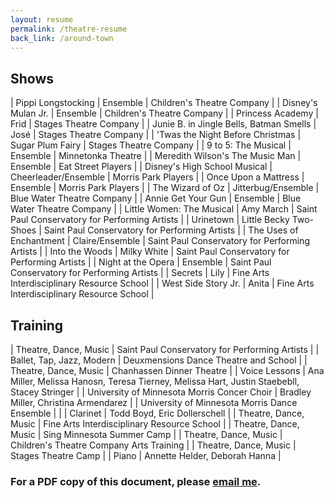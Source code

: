 ```yaml
---
layout: resume
permalink: /theatre-resume
back_link: /around-town
---
```


## Shows

| Pippi Longstocking                      | Ensemble                    | Children's Theatre Company                     |
| Disney's Mulan Jr.                      | Ensemble                    | Children's Theatre Company                     |
| Princess Academy                        | Frid                        | Stages Theatre Company                         |
| Junie B. in Jingle Bells, Batman Smells | José                        | Stages Theatre Company                         |
| 'Twas the Night Before Christmas        | Sugar Plum Fairy            | Stages Theatre Company                         |
| 9 to 5: The Musical                     | Ensemble                    | Minnetonka Theatre                             |
| Meredith Wilson's The Music Man         | Ensemble                    | Eat Street Players                             |
| Disney's High School Musical            | Cheerleader/Ensemble        | Morris Park Players                            |
| Once Upon a Mattress                    | Ensemble                    | Morris Park Players                            |
| The Wizard of Oz                        | Jitterbug/Ensemble          | Blue Water Theatre Company                     |
| Annie Get Your Gun                      | Ensemble                    | Blue Water Theatre Company                     |
| Little Women: The Musical               | Amy March                   | Saint Paul Conservatory for Performing Artists |
| Urinetown                               | Little Becky Two-Shoes      | Saint Paul Conservatory for Performing Artists |
| The Uses of Enchantment                 | Claire/Ensemble             | Saint Paul Conservatory for Performing Artists |
| Into the Woods                          | Milky White                 | Saint Paul Conservatory for Performing Artists |
| Night at the Opera                      | Ensemble                    | Saint Paul Conservatory for Performing Artists |
| Secrets                                 | Lily                        | Fine Arts Interdisciplinary Resource School    |
| West Side Story Jr.                     | Anita                       | Fine Arts Interdisciplinary Resource School    |


## Training

| Theatre, Dance, Music                         | Saint Paul Conservatory for Performing Artists                                              |
| Ballet, Tap, Jazz, Modern                     | Deuxmensions Dance Theatre and School                                                       |
| Theatre, Dance, Music                         | Chanhassen Dinner Theatre                                                                   |
| Voice Lessons                                 | Ana Miller, Melissa Hanosn, Teresa Tierney, Melissa Hart, Justin Staebebll, Stacey Stringer |
| University of Minnesota Morris Concer Choir   | Bradley Miller, Christina Armendarez                                                        |
| University of Minnesota Morris Dance Ensemble |                                                                                             |
| Clarinet                                      | Todd Boyd, Eric Dollerschell                                                                |
| Theatre, Dance, Music                         | Fine Arts Interdisciplinary Resource School                                                 |
| Theatre, Dance, Music                         | Sing Minnesota Summer Camp                                                                  |
| Theatre, Dance, Music                         | Children's Theatre Company Arts Training                                                    |
| Theatre, Dance, Music                         | Stages Theatre Camp                                                                         |
| Piano                                         | Annette Helder, Deborah Hanna                                                               |

### For a PDF copy of this document, please [email me](mailto:emma.sax4@gmail.com).
